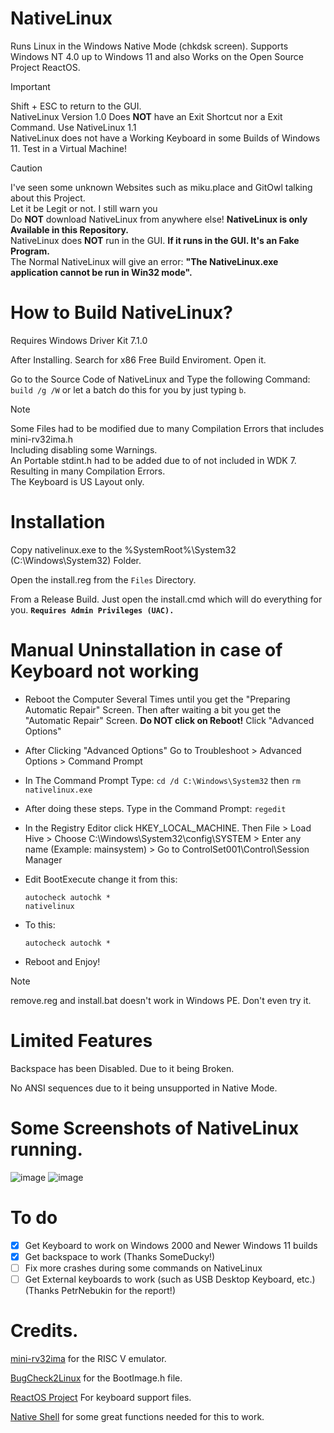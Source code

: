 # NativeLinux

Runs Linux in the Windows Native Mode (chkdsk screen). Supports Windows NT 4.0 up to Windows 11 and also Works on the Open Source Project ReactOS.

> [!IMPORTANT]
> Shift + ESC to return to the GUI.
> <br /> NativeLinux Version 1.0 Does **NOT** have an Exit Shortcut nor a Exit Command. Use NativeLinux 1.1 
> <br /> NativeLinux does not have a Working Keyboard in some Builds of Windows 11. Test in a Virtual Machine!

> [!CAUTION]
> I've seen some unknown Websites such as miku.place and GitOwl talking about this Project.
> <br /> Let it be Legit or not. I still warn you
> <br /> Do **NOT** download NativeLinux from anywhere else! **NativeLinux is only Available in this Repository.**
> <br /> NativeLinux does **NOT** run in the GUI. **If it runs in the GUI. It's an Fake Program.**
> <br /> The Normal NativeLinux will give an error: **"The NativeLinux.exe application cannot be run in Win32 mode".**

# How to Build NativeLinux?
Requires Windows Driver Kit 7.1.0

After Installing. Search for x86 Free Build Enviroment. Open it.

Go to the Source Code of NativeLinux and Type the following Command: `build /g /W` or let a batch do this for you by just typing `b`.

> [!NOTE]
> Some Files had to be modified due to many Compilation Errors that includes mini-rv32ima.h
> <br /> Including disabling some Warnings.
> <br /> An Portable stdint.h had to be added due to of not included in WDK 7. Resulting in many Compilation Errors.
> <br /> The Keyboard is US Layout only.

# Installation

Copy nativelinux.exe to the %SystemRoot%\System32 (C:\Windows\System32) Folder.

Open the install.reg from the `Files` Directory.

From a Release Build. Just open the install.cmd which will do everything for you. **`Requires Admin Privileges (UAC).`**

# Manual Uninstallation in case of Keyboard not working

- Reboot the Computer Several Times until you get the "Preparing Automatic Repair" Screen. Then after waiting a bit you get the "Automatic Repair" Screen. **Do NOT click on Reboot!** Click "Advanced Options"

- After Clicking "Advanced Options" Go to Troubleshoot > Advanced Options > Command Prompt

- In The Command Prompt Type: `cd /d C:\Windows\System32` then `rm nativelinux.exe`


- After doing these steps. Type in the Command Prompt: `regedit`

- In the Registry Editor click HKEY_LOCAL_MACHINE. Then File > Load Hive > Choose C:\Windows\System32\config\SYSTEM > Enter any name (Example: mainsystem) > Go to ControlSet001\Control\Session Manager

- Edit BootExecute change it from this: 
  ```
  autocheck autochk *
  nativelinux
  ```
  
- To this:
  ```
  autocheck autochk *
  ```
  

- Reboot and Enjoy!

> [!NOTE]
> remove.reg and install.bat doesn't work in Windows PE. Don't even try it.

# Limited Features

Backspace has been Disabled. Due to it being Broken.

No ANSI sequences due to it being unsupported in Native Mode.

# Some Screenshots of NativeLinux running.
![image](https://github.com/LuisYeah1234-hub/NativeLinux/assets/64372171/d9f60038-0219-43ae-aa55-87d9fb8258ee)
![image](https://github.com/LuisYeah1234-hub/NativeLinux/assets/64372171/d4324a79-c9e8-450a-a458-8f183d0a0c0c)

# To do
  - [X] Get Keyboard to work on Windows 2000 and Newer Windows 11 builds
  - [X] Get backspace to work (Thanks SomeDucky!)
  - [ ] Fix more crashes during some commands on NativeLinux
  - [ ] Get External keyboards to work (such as USB Desktop Keyboard, etc.) (Thanks PetrNebukin for the report!)

# Credits.
[mini-rv32ima](https://github.com/cnlohr/mini-rv32ima) for the RISC V emulator.

[BugCheck2Linux](https://github.com/NSG650/BugCheck2Linux) for the BootImage.h file.

[ReactOS Project](https://github.com/reactos/reactos) For keyboard support files.

[Native Shell](https://github.com/amdf/NativeShell) for some great functions needed for this to work.
